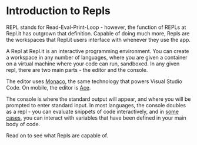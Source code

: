 # Introduction to Repls

REPL stands for Read-Eval-Print-Loop - however, the function of REPLs at Repl.it has
outgrown that definition.  Capable of doing much more, Repls are the workspaces that
Repl.it users interface with whenever they use the app.

A Repl at Repl.it is an interactive programming environment.  You can create a workspace
in any number of languages, where you are given a container on a virtual machine where
your code can run, sandboxed. In any given repl, there are two main parts - the editor
and the console.

The editor uses [Monaco](https://microsoft.github.io/monaco-editor/),
the same technology that powers Visual Studio Code.  On mobile, the editor is
[Ace](https://ace.c9.io/).

The console is where the standard output will appear, and where you will be prompted to
enter standard input.  In most languages, the console doubles as a repl - you can evaluate
snippets of code interactively, and in [some cases](site/docs/repls/files), you can interact with
variables that have been defined in your main body of code.

Read on to see what Repls are capable of.